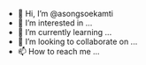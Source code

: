- 👋 Hi, I’m @asongsoekamti
- 👀 I’m interested in ...
- 🌱 I’m currently learning ...
- 💞️ I’m looking to collaborate on ...
- 📫 How to reach me ...

<!---
asongsoekamti/asongsoekamti is a ✨ special ✨ repository because its `README.md` (this file) appears on your GitHub profile.
You can click the Preview link to take a look at your changes.
--->
